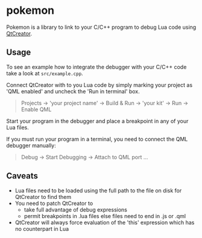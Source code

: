 # pokemon
Pokemon is a library to link to your C/C++ program to debug Lua code using 
[QtCreator](http://www.qt.io/ide/).

## Usage
To see an example how to integrate the debugger with your C/C++ code take a 
look at `src/example.cpp`.

Connect QtCreator with to you Lua code by simply marking your project as 'QML
enabled' and uncheck the 'Run in terminal' box. 

> Projects -> 'your project name' -> Build & Run -> 'your kit' -> Run -> Enable QML

Start your program in the debugger and place a breakpoint in any of your
Lua files.

If you must run your program in a terminal, you need to connect the QML
debugger manually:

> Debug -> Start Debugging -> Attach to QML port ...



## Caveats
- Lua files need to be loaded using the full path to the file on disk for QtCreator to find them
- You need to patch QtCreator to
    - take full advantage of debug expressions
    - permit breakpoints in .lua files else files need to end in .js or .qml
- QtCreator will always force evaluation of the 'this' expression which has no counterpart in Lua 
